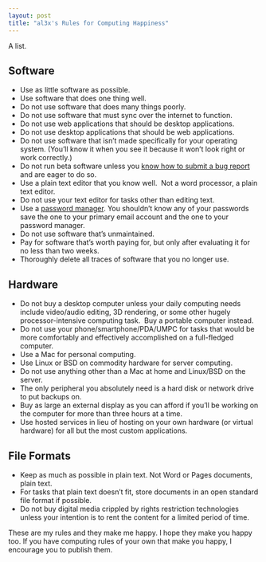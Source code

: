 ```yaml
---
layout: post
title: "al3x's Rules for Computing Happiness"
---
```





A list.

Software
--------

-   Use as little software as possible.
-   Use software that does one thing well.
-   Do not use software that does many things poorly.
-   Do not use software that must sync over the internet to function.
-   Do not use web applications that should be desktop applications.
-   Do not use desktop applications that should be web applications.
-   Do not use software that isn’t made specifically for your operating system. (You’ll know it when you see it because it won’t look right or work correctly.)
-   Do not run beta software unless you [know how to submit a bug report](http://stevenf.com/archive/reporting-bugs-in-mac-os-x-apps.php) and are eager to do so.
-   Use a plain text editor that you know well.  Not a word processor, a plain text editor.
-   Do not use your text editor for tasks other than editing text.
-   Use a [password manager](http://agilewebsolutions.com/products/1Password). You shouldn’t know any of your passwords save the one to your primary email account and the one to your password manager.
-   Do not use software that’s unmaintained.
-   Pay for software that’s worth paying for, but only after evaluating it for no less than two weeks.
-   Thoroughly delete all traces of software that you no longer use.

Hardware
--------

-   Do not buy a desktop computer unless your daily computing needs include video/audio editing, 3D rendering, or some other hugely processor-intensive computing task.  Buy a portable computer instead.
-   Do not use your phone/smartphone/PDA/UMPC for tasks that would be more comfortably and effectively accomplished on a full-fledged computer.
-   Use a Mac for personal computing.
-   Use Linux or BSD on commodity hardware for server computing.
-   Do not use anything other than a Mac at home and Linux/BSD on the server.
-   The only peripheral you absolutely need is a hard disk or network drive to put backups on.
-   Buy as large an external display as you can afford if you’ll be working on the computer for more than three hours at a time.
-   Use hosted services in lieu of hosting on your own hardware (or virtual hardware) for all but the most custom applications.

File Formats
------------

-   Keep as much as possible in plain text. Not Word or Pages documents, plain text.
-   For tasks that plain text doesn’t fit, store documents in an open standard file format if possible.
-   Do not buy digital media crippled by rights restriction technologies unless your intention is to rent the content for a limited period of time.

These are my rules and they make me happy. I hope they make you happy too. If you have computing rules of your own that make you happy, I encourage you to publish them.
